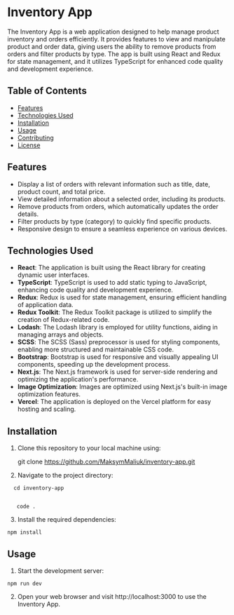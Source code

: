 # Inventory App

The Inventory App is a web application designed to help manage product inventory and orders efficiently. It provides features to view and manipulate product and order data, giving users the ability to remove products from orders and filter products by type. The app is built using React and Redux for state management, and it utilizes TypeScript for enhanced code quality and development experience.

## Table of Contents

- [Features](#features)
- [Technologies Used](#technologies-used)
- [Installation](#installation)
- [Usage](#usage)
- [Contributing](#contributing)
- [License](#license)

## Features

- Display a list of orders with relevant information such as title, date, product count, and total price.
- View detailed information about a selected order, including its products.
- Remove products from orders, which automatically updates the order details.
- Filter products by type (category) to quickly find specific products.
- Responsive design to ensure a seamless experience on various devices.

## Technologies Used

- **React**: The application is built using the React library for creating dynamic user interfaces.
- **TypeScript**: TypeScript is used to add static typing to JavaScript, enhancing code quality and development experience.
- **Redux**: Redux is used for state management, ensuring efficient handling of application data.
- **Redux Toolkit**: The Redux Toolkit package is utilized to simplify the creation of Redux-related code.
- **Lodash**: The Lodash library is employed for utility functions, aiding in managing arrays and objects.
- **SCSS**: The SCSS (Sass) preprocessor is used for styling components, enabling more structured and maintainable CSS code.
- **Bootstrap**: Bootstrap is used for responsive and visually appealing UI components, speeding up the development process.
- **Next.js**: The Next.js framework is used for server-side rendering and optimizing the application's performance.
- **Image Optimization**: Images are optimized using Next.js's built-in image optimization features.
- **Vercel**: The application is deployed on the Vercel platform for easy hosting and scaling.

## Installation

1. Clone this repository to your local machine using:

   git clone https://github.com/MaksymMaliuk/inventory-app.git

2. Navigate to the project directory:
  ```
    cd inventory-app
    
  ```
  ```
     code .
  ```
3. Install the required dependencies:
  ```
  npm install
  ```
## Usage

1. Start the development server:
  ```
  npm run dev
  ```
2. Open your web browser and visit http://localhost:3000 to use the Inventory App.

